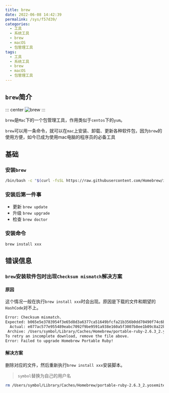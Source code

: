 ```yaml
---
title: brew
date: 2022-06-08 14:42:39
permalink: /sys/f57d39/
categories:
  - 工具
  - 系统工具
  - brew
  - macOS
  - 包管理工具
tags:
  - 工具
  - 系统工具
  - brew
  - macOS
  - 包管理工具
---
```


## `brew`简介

::: center
![brew](https://symbol-node.oss-cn-shanghai.aliyuncs.com/blog/tools/sys/brew/homebrew-256x256.png)
:::

`brew`是`Mac`下的一个包管理工具，作用类似于`centos`下的`yum`。

`brew`可以用一条命令，就可以在`mac`上安装、卸载、更新各种软件包，因为`brew`的使用方便，如今已成为使用mac电脑的程序员的必备工具

<!-- more -->

## 基础
### 安装`brew`

```bash
/bin/bash -c "$(curl -fsSL https://raw.githubusercontent.com/Homebrew/install/HEAD/install.sh)"
```

### 安装后第一件事

- 更新
    `brew update`
- 升级
    `brew upgrade`
- 检查
    `brew doctor`

### 安装命令

`brew install xxx`


## 错误信息

### `brew`安装软件包时出现`Checksum mismatch`解决方案

#### 原因

这个情况一般在执行`brew install xxx`时会出现。原因是下载的文件和期望的`HashCode`对不上。

```bash
Error: Checksum mismatch.
Expected: b065e5e3783954f3e65d8d3a6377ca51649bfcfa21b356b0dd70490f74c6bd86
  Actual: e077ac577e955489eabc7092f9be9591a938e160a5f3007b8ee1b09c8a22b4b2
 Archive: /Users/symbol/Library/Caches/Homebrew/portable-ruby-2.6.3_2.yosemite.bottle.tar.gz
To retry an incomplete download, remove the file above.
Error: Failed to upgrade Homebrew Portable Ruby!
```

#### 解决方案

删除对应的文件，然后重新执行`brew install xxx`安装脚本。

> `symbol`替换为自己的用户名

```bash
rm /Users/symbol/Library/Caches/Homebrew/portable-ruby-2.6.3_2.yosemite.bottle.tar.gz
```